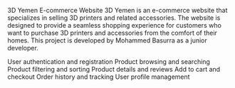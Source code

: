 3D Yemen E-commerce Website
3D Yemen is an e-commerce website that specializes in selling 3D printers and related accessories. The website is designed to provide a seamless shopping experience for customers who want to purchase 3D printers and accessories from the comfort of their homes. This project is developed by Mohammed Basurra as a junior developer.

User authentication and registration
Product browsing and searching
Product filtering and sorting
Product details and reviews
Add to cart and checkout
Order history and tracking
User profile management